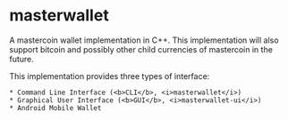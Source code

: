 masterwallet
============

A mastercoin wallet implementation in C++. This implementation will also
support bitcoin and possibly other child currencies of mastercoin in the
future.

This implementation provides three types of interface:

    * Command Line Interface (<b>CLI</b>, <i>masterwallet</i>)
    * Graphical User Interface (<b>GUI</b>, <i>masterwallet-ui</i>)
    * Android Mobile Wallet

